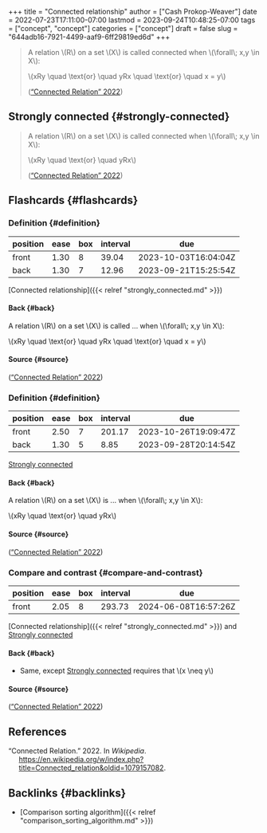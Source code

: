 +++
title = "Connected relationship"
author = ["Cash Prokop-Weaver"]
date = 2022-07-23T17:11:00-07:00
lastmod = 2023-09-24T10:48:25-07:00
tags = ["concept", "concept"]
categories = ["concept"]
draft = false
slug = "644adb16-7921-4499-aaf9-6ff29819ed6d"
+++

> A relation \\(R\\) on a set \\(X\\) is called connected when \\(\forall\\; x,y \in X\\):
>
> \\(xRy \quad \text{or} \quad yRx \quad \text{or} \quad x = y\\)
>
> (<a href="#citeproc_bib_item_1">“Connected Relation” 2022</a>)


## Strongly connected {#strongly-connected}

> A relation \\(R\\) on a set \\(X\\) is called connected when \\(\forall\\; x,y \in X\\):
>
> \\(xRy \quad \text{or} \quad yRx\\)
>
> (<a href="#citeproc_bib_item_1">“Connected Relation” 2022</a>)


## Flashcards {#flashcards}


### Definition {#definition}

| position | ease | box | interval | due                  |
|----------|------|-----|----------|----------------------|
| front    | 1.30 | 8   | 39.04    | 2023-10-03T16:04:04Z |
| back     | 1.30 | 7   | 12.96    | 2023-09-21T15:25:54Z |

[Connected relationship]({{< relref "strongly_connected.md" >}})


#### Back {#back}

A relation \\(R\\) on a set \\(X\\) is called ... when \\(\forall\\; x,y \in X\\):

\\(xRy \quad \text{or} \quad yRx \quad \text{or} \quad x = y\\)


#### Source {#source}

(<a href="#citeproc_bib_item_1">“Connected Relation” 2022</a>)


### Definition {#definition}

| position | ease | box | interval | due                  |
|----------|------|-----|----------|----------------------|
| front    | 2.50 | 7   | 201.17   | 2023-10-26T19:09:47Z |
| back     | 1.30 | 5   | 8.85     | 2023-09-28T20:14:54Z |

[Strongly connected](#strongly-connected)


#### Back {#back}

A relation \\(R\\) on a set \\(X\\) is ... when \\(\forall\\; x,y \in X\\):

\\(xRy \quad \text{or} \quad yRx\\)


#### Source {#source}

(<a href="#citeproc_bib_item_1">“Connected Relation” 2022</a>)


### Compare and contrast {#compare-and-contrast}

| position | ease | box | interval | due                  |
|----------|------|-----|----------|----------------------|
| front    | 2.05 | 8   | 293.73   | 2024-06-08T16:57:26Z |

[Connected relationship]({{< relref "strongly_connected.md" >}}) and [Strongly connected](#strongly-connected)


#### Back {#back}

-   Same, except [Strongly connected](#strongly-connected) requires that \\(x \neq y\\)


#### Source {#source}

(<a href="#citeproc_bib_item_1">“Connected Relation” 2022</a>)

## References

<style>.csl-entry{text-indent: -1.5em; margin-left: 1.5em;}</style><div class="csl-bib-body">
  <div class="csl-entry"><a id="citeproc_bib_item_1"></a>“Connected Relation.” 2022. In <i>Wikipedia</i>. <a href="https://en.wikipedia.org/w/index.php?title=Connected_relation&oldid=1079157082">https://en.wikipedia.org/w/index.php?title=Connected_relation&#38;oldid=1079157082</a>.</div>
</div>


## Backlinks {#backlinks}

-   [Comparison sorting algorithm]({{< relref "comparison_sorting_algorithm.md" >}})
